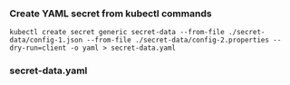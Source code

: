 ### Create YAML secret from kubectl commands 

    kubectl create secret generic secret-data --from-file ./secret-data/config-1.json --from-file ./secret-data/config-2.properties --dry-run=client -o yaml > secret-data.yaml

### secret-data.yaml

